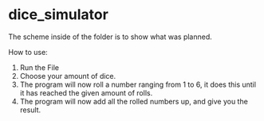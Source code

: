 # dice_simulator
The scheme inside of the folder is to show what was planned.

How to use:

1) Run the File
2) Choose your amount of dice.
3) The program will now roll a number ranging from 1 to 6, it does this until it has reached the given amount of rolls.
4) The program will now add all the rolled numbers up, and give you the result.  
